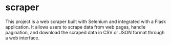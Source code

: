 # scraper
This project is a web scraper built with Selenium and integrated with a Flask application. It allows users to scrape data from web pages, handle pagination, and download the scraped data in CSV or JSON format through a web interface.
